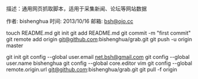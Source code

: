 描述：通用网页抓取脚本，适用于采集新闻、论坛等网站数据

作者: bishenghua
时间: 2013/10/16
邮箱: bsh@ojo.cc


touch README.md
git init
git add README.md
git commit -m "first commit"
git remote add origin git@github.com:bishenghua/grab.git
git push -u origin master



git init
git config --global user.email net.bsh@gmail.com
git config --global user.name bishenghua
git config --global core.editor vim
git config --global remote.origin.url git@github.com:bishenghua/grab.git
git pull -f origin
